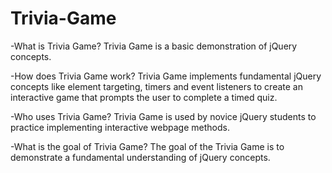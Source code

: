 # Trivia-Game
-What is Trivia Game?
Trivia Game is a basic demonstration of jQuery concepts.

-How does Trivia Game work?
Trivia Game implements fundamental jQuery concepts like element targeting, timers and event listeners to create an interactive game that prompts the user to complete a timed quiz.

-Who uses Trivia Game?
Trivia Game is used by novice jQuery students to practice implementing interactive webpage methods.

-What is the  goal of Trivia Game?
The goal of the Trivia Game is to demonstrate a fundamental understanding of jQuery concepts.
